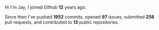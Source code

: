 Hi I'm Jay, I joined Github **12** years ago.

Since then I've pushed **1952** commits, opened **97** issues, submitted **258** pull requests, and contributed to **13** public repositories.
